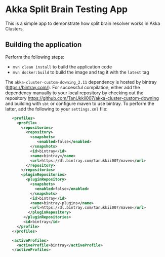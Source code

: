 # Akka Split Brain Testing App

This is a simple app to demonstrate how split brain resolver works in Akka Clusters.

## Building the application
Perform the following steps:
* `mvn clean install` to build the application code
* `mvn docker:build` to build the image and tag it with the `latest` tag

The `akka-cluster-custom-downing_2.11` dependency is hosted by bintray (https://bintray.com/). For successful compilation, either add the dependency manually to your local repository by checking out the repository https://github.com/TanUkkii007/akka-cluster-custom-downing and building with `sbt` or configure maven to use bintray. To perform the latter, add the following to your `settings.xml` file:
```xml
   <profiles>
     <profile>
       <repositories>
         <repository>
           <snapshots>
              <enabled>false</enabled>
           </snapshots>
           <id>bintray</id>
           <name>bintray</name>
           <url>https://dl.bintray.com/tanukkii007/maven</url>
         </repository>
       </repositories>
       <pluginRepositories>
         <pluginRepository>
           <snapshots>
             <enabled>false</enabled>
           </snapshots>
           <id>bintray</id>
           <name>bintray-plugins</name>
           <url>https://dl.bintray.com/tanukkii007/maven</url>
          </pluginRepository>
        </pluginRepositories>
        <id>bintray</id>
     </profile>
   </profiles>

   <activeProfiles>
     <activeProfile>bintray</activeProfile>
   </activeProfiles>
```
